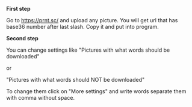 **First step**

Go to https://prnt.sc/ and upload any picture. You will get
url that has base36 number after last slash. 
Copy it and put into program.

**Second step**

You can change settings like "Pictures with what words should
be downloaded" 

or 

"Pictures with what words should NOT be downloaded"

To change them click on "More settings" and write words
separate them with comma without space.



